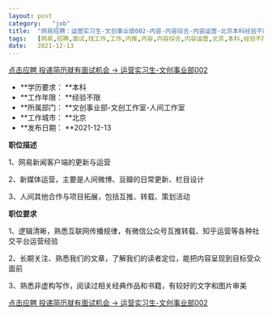```yaml
---
layout:	post
category:	"job"
title:	"网易招聘：运营实习生-文创事业部002-内容-内容综合-内容运营-北京本科经验不限"
tags:	[网易,招聘,面试,找工作,工作,内推,内容,内容综合,内容运营,北京,本科,经验不限]
date:	2021-12-13
---
```


[点击应聘 投递简历就有面试机会 ->  运营实习生-文创事业部002](http://mobile.bole.netease.com/bole/boleDetail?id=34643&employeeId=346f03c3cda5f04c&key=all)



- **学历要求： **本科
- **工作年限： **经验不限
- **所属部门： **文创事业部-文创工作室-人间工作室
- **工作城市： **北京
- **发布日期： **2021-12-13



**职位描述**



1、网易新闻客户端的更新与运营



2、新媒体运营，主要是人间微博、豆瓣的日常更新、栏目设计



3、人间其他合作与项目拓展，包括互推、转载、策划活动







**职位要求**

1、逻辑清晰，熟悉互联网传播规律，有微信公众号互推转载、知乎运营等各种社交平台运营经验



2、长期关注、熟悉我们的文章，了解我们的读者定位，能把内容呈现到目标受众面前



3、熟悉非虚构写作，阅读过相关经典作品和书籍，有较好的文字和图片审美



[点击应聘 投递简历就有面试机会 ->  运营实习生-文创事业部002](http://mobile.bole.netease.com/bole/boleDetail?id=34643&employeeId=346f03c3cda5f04c&key=all)